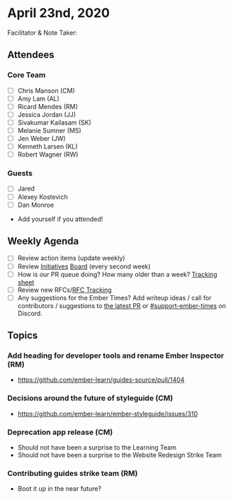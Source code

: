 # April 23nd, 2020

Facilitator & Note Taker:

## Attendees

### Core Team

- [ ]  Chris Manson (CM)
- [ ]  Amy Lam (AL)
- [ ]  Ricard Mendes (RM)
- [ ]  Jessica Jordan (JJ)
- [ ]  Sivakumar Kailasam (SK)
- [ ]  Melanie Sumner (MS)
- [ ]  Jen Weber (JW)
- [ ]  Kenneth Larsen (KL)
- [ ]  Robert Wagner (RW)

### Guests

- [ ] Jared
- [ ] Alexey Kostevich
- [ ] Dan Monroe
- Add yourself if you attended!

## Weekly Agenda

- [ ]  Review action items (update weekly)
- [ ]  Review [Initiatives](https://github.com/orgs/ember-learn/projects/19) [Board](https://github.com/orgs/ember-learn/projects/33) [](https://github.com/orgs/ember-learn/projects/19)(every second week)
- [ ]  How is our PR queue doing? How many older than a week? [Tracking sheet](https://docs.google.com/spreadsheets/d/1sPyN9z9wZMpTNwqCfa6R9QSPZkIW4iQd-H4gZC7ILLk/edit#gid=2035777454)
- [ ]  Review new RFCs/[RFC Tracking](https://github.com/emberjs/rfc-tracking)
- [ ]  Any suggestions for the Ember Times? Add writeup ideas / call for contributors / suggestions to [the latest PR](https://github.com/ember-learn/ember-blog/pulls?q=is%3Aopen+is%3Apr+label%3A%22%F0%9F%97%9E+embertimes%22%20or%20#support-ember-times) or [#support-ember-times](https://discordapp.com/channels/480462759797063690/485450546887786506) on Discord.

## Topics

### Add heading for developer tools and rename Ember Inspector (RM)
- https://github.com/ember-learn/guides-source/pull/1404

### Decisions around the future of styleguide (CM)
- https://github.com/ember-learn/ember-styleguide/issues/310

### Deprecation app release (CM)
- Should not have been a surprise to the Learning Team
- Should not have been a surprise to the Website Redesign Strike Team

### Contributing guides strike team (RM)
- Boot it up in the near future?
